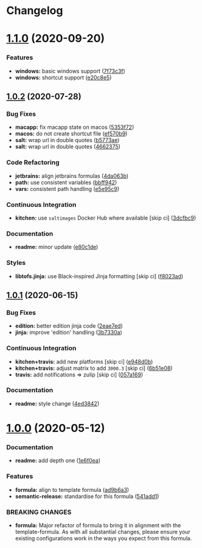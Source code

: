 # Changelog

# [1.1.0](https://github.com/saltstack-formulas/jetbrains-intellij-formula/compare/v1.0.2...v1.1.0) (2020-09-20)


### Features

* **windows:** basic windows support ([7f73c3f](https://github.com/saltstack-formulas/jetbrains-intellij-formula/commit/7f73c3fcc03e3ede45b92b89f7b6a15f74f80ca0))
* **windows:** shortcut support ([e20c8e5](https://github.com/saltstack-formulas/jetbrains-intellij-formula/commit/e20c8e53e351c8533b07103ee9374ae11ef30d30))

## [1.0.2](https://github.com/saltstack-formulas/jetbrains-intellij-formula/compare/v1.0.1...v1.0.2) (2020-07-28)


### Bug Fixes

* **macapp:** fix macapp state on macos ([5353f72](https://github.com/saltstack-formulas/jetbrains-intellij-formula/commit/5353f725afca4c6de6958e82d6b8332f0bd5730b))
* **macos:** do not create shortcut file ([ef570b9](https://github.com/saltstack-formulas/jetbrains-intellij-formula/commit/ef570b9c942a9713939e6ab2b3f274435e50b551))
* **salt:** wrap url in double quotes ([b5773ae](https://github.com/saltstack-formulas/jetbrains-intellij-formula/commit/b5773ae7930f8f14fc1c99edfb86534c6f6deef0))
* **salt:** wrap url in double quotes ([4662375](https://github.com/saltstack-formulas/jetbrains-intellij-formula/commit/4662375c8095ab74167fb63366c99768254e0295))


### Code Refactoring

* **jetbrains:** align jetbrains formulas ([4da063b](https://github.com/saltstack-formulas/jetbrains-intellij-formula/commit/4da063b71026f5067a1110027b07dc267a9e6806))
* **path:** use consistent variables ([bbff942](https://github.com/saltstack-formulas/jetbrains-intellij-formula/commit/bbff942c26b7c5929c04081bb9b5f73c172882f2))
* **vars:** consistent path handling ([e5e95c9](https://github.com/saltstack-formulas/jetbrains-intellij-formula/commit/e5e95c9a2255804cea8382e91230cf70bfb1cd49))


### Continuous Integration

* **kitchen:** use `saltimages` Docker Hub where available [skip ci] ([3dcfbc9](https://github.com/saltstack-formulas/jetbrains-intellij-formula/commit/3dcfbc9af7616453e2baec23a30341774cca8544))


### Documentation

* **readme:** minor update ([e80c1de](https://github.com/saltstack-formulas/jetbrains-intellij-formula/commit/e80c1def52d24c4f83b699648fb794b022ea520f))


### Styles

* **libtofs.jinja:** use Black-inspired Jinja formatting [skip ci] ([f8023ad](https://github.com/saltstack-formulas/jetbrains-intellij-formula/commit/f8023ad8602599e2394d1297f3601cf9c9160d32))

## [1.0.1](https://github.com/saltstack-formulas/jetbrains-intellij-formula/compare/v1.0.0...v1.0.1) (2020-06-15)


### Bug Fixes

* **edition:** better edition jinja code ([2eae7ed](https://github.com/saltstack-formulas/jetbrains-intellij-formula/commit/2eae7ed5ec5e7f64851d551b4b9102236e61133c))
* **jinja:** improve 'edition' handling ([3b7330a](https://github.com/saltstack-formulas/jetbrains-intellij-formula/commit/3b7330a602d6738caf5a5e425db07dc764b6630d))


### Continuous Integration

* **kitchen+travis:** add new platforms [skip ci] ([e948d0b](https://github.com/saltstack-formulas/jetbrains-intellij-formula/commit/e948d0b7dbae10b4529ef2c5bf678e6241d100cf))
* **kitchen+travis:** adjust matrix to add `3000.3` [skip ci] ([6b51e08](https://github.com/saltstack-formulas/jetbrains-intellij-formula/commit/6b51e08bdf1ae60b5040537668180d665e3687ec))
* **travis:** add notifications => zulip [skip ci] ([057a169](https://github.com/saltstack-formulas/jetbrains-intellij-formula/commit/057a169f937b73efd82b7311f6aa8e725f13094f))


### Documentation

* **readme:** style change ([4ed3842](https://github.com/saltstack-formulas/jetbrains-intellij-formula/commit/4ed38423f0ac21f2e6309fdc104b4d3004ae2e55))

# [1.0.0](https://github.com/saltstack-formulas/jetbrains-intellij-formula/compare/v0.5.0...v1.0.0) (2020-05-12)


### Documentation

* **readme:** add depth one ([1e6f0ea](https://github.com/saltstack-formulas/jetbrains-intellij-formula/commit/1e6f0ea00dcad78f9b45094ebbb480bf665b2292))


### Features

* **formula:** align to template formula ([ad9b6a3](https://github.com/saltstack-formulas/jetbrains-intellij-formula/commit/ad9b6a390d8c8fcb64b1e5d26f55911ba5c42952))
* **semantic-release:** standardise for this formula ([541add1](https://github.com/saltstack-formulas/jetbrains-intellij-formula/commit/541add1f7bde4f92472772e968c151a3c55fa659))


### BREAKING CHANGES

* **formula:** Major refactor of formula to bring it in alignment with the
template-formula. As with all substantial changes, please ensure your
existing configurations work in the ways you expect from this formula.
